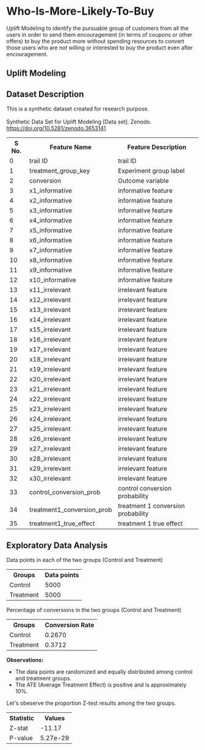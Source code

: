 # Who-Is-More-Likely-To-Buy
Uplift Modeling to identify the pursuable group of customers from all the users in order to send them encouragement (in terms of coupons or other offers) to buy the product more without spending resources to convert those users who are not willing or interested to buy the product even after encouragement.

## Uplift Modeling


## Dataset Description

This is a synthetic dataset created for research purpose. 
<br><br>
Synthetic Data Set for Uplift Modeling [Data set]. Zenodo. https://doi.org/10.5281/zenodo.3653141

<table>

<tr><th>S No.</th><th>Feature Name</th><th>Feature Description</th></tr>
<tr><td>0</td><td>trail ID</td><td>trail ID</td></tr>
<tr><td>1</td><td>treatment_group_key</td><td>Experiment group label</td></tr>
<tr><td>2</td><td>conversion</td><td>Outcome variable</td></tr>
<tr><td>3</td><td>x1_informative</td><td>informative feature</td></tr>
<tr><td>4</td><td>x2_informative</td><td>informative feature</td></tr>
<tr><td>5</td><td>x3_informative</td><td>informative feature</td></tr>
<tr><td>6</td><td>x4_informative</td><td>informative feature</td></tr>
<tr><td>7</td><td>x5_informative</td><td>informative feature</td></tr>
<tr><td>8</td><td>x6_informative</td><td>informative feature</td></tr>
<tr><td>9</td><td>x7_informative</td><td>informative feature</td></tr>
<tr><td>10</td><td>x8_informative</td><td>informative feature</td></tr>
<tr><td>11</td><td>x9_informative</td><td>informative feature</td></tr>
<tr><td>12</td><td>x10_informative</td><td>informative feature</td></tr>

<tr><td>13</td><td>x11_irrelevant</td><td>irrelevant feature</td></tr>
<tr><td>14</td><td>x12_irrelevant</td><td>irrelevant feature</td></tr>
<tr><td>15</td><td>x13_irrelevant</td><td>irrelevant feature</td></tr>
<tr><td>16</td><td>x14_irrelevant</td><td>irrelevant feature</td></tr>
<tr><td>17</td><td>x15_irrelevant</td><td>irrelevant feature</td></tr>
<tr><td>18</td><td>x16_irrelevant</td><td>irrelevant feature</td></tr>
<tr><td>19</td><td>x17_irrelevant</td><td>irrelevant feature</td></tr>
<tr><td>20</td><td>x18_irrelevant</td><td>irrelevant feature</td></tr>
<tr><td>21</td><td>x19_irrelevant</td><td>irrelevant feature</td></tr>
<tr><td>22</td><td>x20_irrelevant</td><td>irrelevant feature</td></tr>
<tr><td>23</td><td>x21_irrelevant</td><td>irrelevant feature</td></tr>
<tr><td>24</td><td>x22_irrelevant</td><td>irrelevant feature</td></tr>
<tr><td>25</td><td>x23_irrelevant</td><td>irrelevant feature</td></tr>
<tr><td>26</td><td>x24_irrelevant</td><td>irrelevant feature</td></tr>
<tr><td>27</td><td>x25_irrelevant</td><td>irrelevant feature</td></tr>
<tr><td>28</td><td>x26_irrelevant</td><td>irrelevant feature</td></tr>
<tr><td>29</td><td>x27_irrelevant</td><td>irrelevant feature</td></tr>
<tr><td>30</td><td>x28_irrelevant</td><td>irrelevant feature</td></tr>
<tr><td>31</td><td>x29_irrelevant</td><td>irrelevant feature</td></tr>
<tr><td>32</td><td>x30_irrelevant</td><td>irrelevant feature</td></tr>

<tr><td>33</td><td>control_conversion_prob</td><td>control conversion probability</td></tr>
<tr><td>34</td><td>treatment1_conversion_prob</td><td>treatment 1 conversion probability</td></tr>
<tr><td>35</td><td>treatment1_true_effect</td><td>treatment 1 true effect</td></tr>

</table>

## Exploratory Data Analysis

Data points in each of the two groups (Control and Treatment)

<table>
<tr><th>Groups</th><th>Data points</th></tr>
<tr><td>Control</td><td>5000</td></tr>
<tr><td>Treatment</td><td>5000</td></tr>
</table>

Percentage of conversions in the two groups (Control and Treatment)

<table>
<tr><th>Groups</th><th>Conversion Rate</th></tr>
<tr><td>Control</td><td>0.2670</td></tr>
<tr><td>Treatment</td><td>0.3712</td></tr>
</table>

**Observations:**

- The data points are randomized and equally distributed among control and treatment groups.
- The ATE (Average Treatment Effect) is positive and is approximately 10%. 

 Let's obeserve the proportion Z-test results among the two groups.
 
<table>
<tr><th>Statistic</th><th>Values</th></tr>
<tr><td>Z-stat</td><td>-11.17</td></tr>
<tr><td>P-value</td><td>5.27e-29</td></tr>
</table>
 
 
 
























